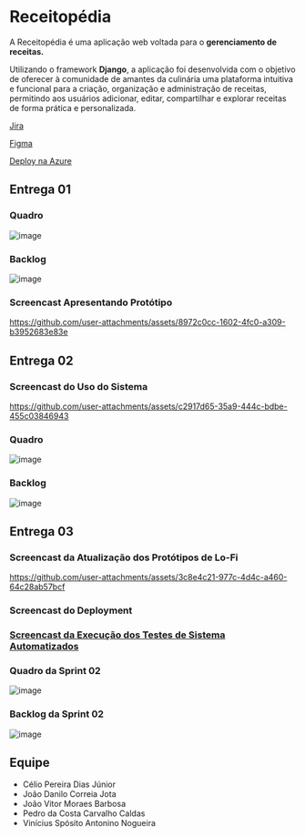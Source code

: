 # Receitopédia

A Receitopédia é uma aplicação web voltada para o **gerenciamento de receitas.**

Utilizando o framework **Django**, a aplicação foi desenvolvida com o objetivo de oferecer à comunidade de amantes da culinária uma plataforma intuitiva e funcional para a criação, organização e administração de receitas, permitindo aos usuários adicionar, editar, compartilhar e explorar receitas de forma prática e personalizada.

[Jira](https://receitopedia.atlassian.net/jira/software/projects/SCRUM/boards/3)

[Figma](https://www.figma.com/design/UIxrJg5ZTuVd0yeqVkzu8V/Receitop%C3%A9dia?node-id=0-1&t=GAdtcOXiKKQ1YMrh-1)

[Deploy na Azure](receitopedia-bncrd0c8bpbtb4ak.brazilsouth-01.azurewebsites.net)

## Entrega 01

### Quadro

![image](https://github.com/user-attachments/assets/e6ad23f0-084d-4e1b-9609-a16323e692b9)

### Backlog

![image](https://github.com/user-attachments/assets/70490ff1-37b5-404c-bc8e-625fc1ca9a01)

### Screencast Apresentando Protótipo

https://github.com/user-attachments/assets/8972c0cc-1602-4fc0-a309-b3952683e83e

## Entrega 02

### Screencast do Uso do Sistema

https://github.com/user-attachments/assets/c2917d65-35a9-444c-bdbe-455c03846943

### Quadro

![image](https://github.com/user-attachments/assets/d11826a6-05ee-4aff-8151-0bb60b091a4b)

### Backlog

![image](https://github.com/user-attachments/assets/48349381-4372-4693-92d9-33287b80d7a4)

## Entrega 03

### Screencast da Atualização dos Protótipos de Lo-Fi

https://github.com/user-attachments/assets/3c8e4c21-977c-4d4c-a460-64c28ab57bcf

### Screencast do Deployment

### [Screencast da Execução dos Testes de Sistema Automatizados](https://youtu.be/GvZJupZB3fg)

### Quadro da Sprint 02

![image](https://github.com/user-attachments/assets/fe6a042b-db1d-4ca1-a443-4b63ef4e56ef)

### Backlog da Sprint 02

![image](https://github.com/user-attachments/assets/9788fed5-9af7-4039-8da4-64c1360421c0)

## Equipe

* Célio Pereira Dias Júnior
* João Danilo Correia Jota
* João Vitor Moraes Barbosa
* Pedro da Costa Carvalho Caldas
* Vinícius Spósito Antonino Nogueira
